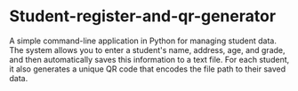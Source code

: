 # Student-register-and-qr-generator
A simple command-line application in Python for managing student data. The system allows you to enter a student's name, address, age, and grade, and then automatically saves this information to a text file. For each student, it also generates a unique QR code that encodes the file path to their saved data.
